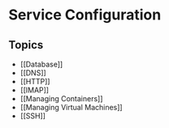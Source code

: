 # Service Configuration

## Topics

- [[Database]]
- [[DNS]]
- [[HTTP]]
- [[IMAP]]
- [[Managing Containers]]
- [[Managing Virtual Machines]]
- [[SSH]]
